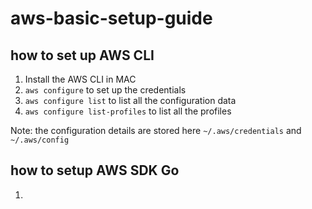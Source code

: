 # aws-basic-setup-guide

## how to set up AWS CLI
1. Install the AWS CLI in MAC
2. `aws configure` to set up the credentials
3. `aws configure list` to list all the configuration data
4. `aws configure list-profiles` to list all the profiles

Note: the configuration details are stored here `~/.aws/credentials` and `~/.aws/config`

## how to setup AWS SDK Go
1. 
